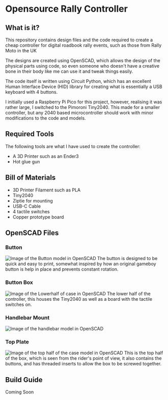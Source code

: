 # Opensource Rally Controller

## What is it?

This repository contains design files and the code required to create a cheap controller for digital roadbook rally events, such as those from Rally Moto in the UK

The designs are created using OpenSCAD, which allows the design of the physical parts using code, so even someone who doesn't have a creative bone in their body like me can use it and tweak things easily.

The code itself is written using Circuit Python, which has an excellent Human Interface Device (HID) library for creating what is essentially a USB keyboard with 4 buttons.

I initially used a Raspberry Pi Pico for this project, however, realising it was rather large, I switched to the Pimoroni Tiny2040. This made for a smaller controller, but any 2040 based microcontroller should work with minor modifications to the code and models.

## Required Tools

The following tools are what I have used to create the controller:

* A 3D Printer such as an Ender3
* Hot glue gun

## Bill of Materials

* 3D Printer Filament such as PLA
* Tiny2040
* Ziptie for mounting
* USB-C Cable
* 4 tactile switches
* Copper prototype board

## OpenSCAD Files
### Button
![Image of the Button model in OpenSCAD](img/button.png|width=100px)
The button is designed to be quick and easy to print, somewhat inspired by how an original gameboy button is help in place and prevents constant rotation.

### Button Box
![Image of the Lowerhalf of case in OpenSCAD](img/button_box.png|width=100px)
The lower half of the controller, this houses the Tiny2040 as well as a board with the tactile switches on.

### Handlebar Mount
![Image of the handlebar model in OpenSCAD](img/handlebar_mount.png|width=100px)

### Top Plate
![Image of the top half of the case model in OpenSCAD](img/top_plate.png|width=100px)
This is the top half of the box, which is seen from the rider's point of view, it also contains the buttons, and has threaded inserts to allow the box to be screwed together.

## Build Guide

Coming Soon


